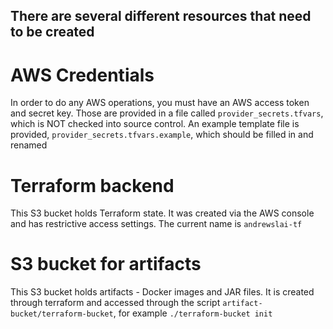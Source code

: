 ## There are several different resources that need to be created

# AWS Credentials
In order to do any AWS operations, you must have an AWS access token and secret
key. Those are provided in a file called `provider_secrets.tfvars`, which is NOT
checked into source control. An example template file is provided,
`provider_secrets.tfvars.example`, which should be filled in and renamed

# Terraform backend 
This S3 bucket holds Terraform state. It was created via the AWS
console and has restrictive access settings. The current name is `andrewslai-tf`

# S3 bucket for artifacts
This S3 bucket holds artifacts - Docker images and JAR files. It is created
through terraform and accessed through the script
`artifact-bucket/terraform-bucket`, for example `./terraform-bucket init`
